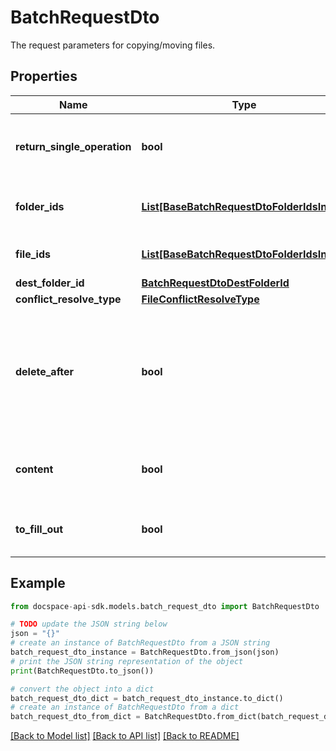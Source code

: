 # BatchRequestDto
The request parameters for copying/moving files.

## Properties

Name | Type | Description | Notes
------------ | ------------- | ------------- | -------------
**return_single_operation** | **bool** | Specifies whether to return only the current operation | [optional] 
**folder_ids** | [**List[BaseBatchRequestDtoFolderIdsInner]**](BaseBatchRequestDtoFolderIdsInner.md) | The list of folder IDs to be copied/moved. | [optional] 
**file_ids** | [**List[BaseBatchRequestDtoFolderIdsInner]**](BaseBatchRequestDtoFolderIdsInner.md) | The list of file IDs to be copied/moved. | [optional] 
**dest_folder_id** | [**BatchRequestDtoDestFolderId**](BatchRequestDtoDestFolderId.md) |  | [optional] 
**conflict_resolve_type** | [**FileConflictResolveType**](FileConflictResolveType.md) |  | [optional] 
**delete_after** | **bool** | Specifies whether to delete the source files/folders after they are moved or copied to the destination folder. | [optional] 
**content** | **bool** | Specifies whether to copy or move the folder content or not. | [optional] 
**to_fill_out** | **bool** | Specifies whether the file is copied for filling out | [optional] 

## Example

```python
from docspace-api-sdk.models.batch_request_dto import BatchRequestDto

# TODO update the JSON string below
json = "{}"
# create an instance of BatchRequestDto from a JSON string
batch_request_dto_instance = BatchRequestDto.from_json(json)
# print the JSON string representation of the object
print(BatchRequestDto.to_json())

# convert the object into a dict
batch_request_dto_dict = batch_request_dto_instance.to_dict()
# create an instance of BatchRequestDto from a dict
batch_request_dto_from_dict = BatchRequestDto.from_dict(batch_request_dto_dict)
```
[[Back to Model list]](../README.md#documentation-for-models) [[Back to API list]](../README.md#documentation-for-api-endpoints) [[Back to README]](../README.md)


